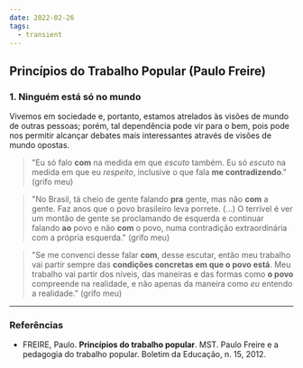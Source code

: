 ```yaml
---
date: 2022-02-26
tags:
  - transient
---
```

## Princípios do Trabalho Popular (Paulo Freire)
### 1. Ninguém está só no mundo
Vivemos em sociedade e, portanto, estamos atrelados às visões de mundo de outras pessoas; porém, tal dependência pode vir para o bem, pois pode nos permitir alcançar debates mais interessantes através de visões de mundo opostas. 
> "Eu só falo **com** na medida em que *escuto* também. 
> Eu só *escuto* na medida em que eu *respeito*, inclusive o que fala **me contradizendo**." (grifo meu)

> "No Brasil, tá cheio de gente falando **pra** gente, mas não **com** a gente. Faz anos que o povo brasileiro leva porrete. (...) O terrível é ver um montão de gente se proclamando de esquerda e continuar falando **ao** povo e não **com** o povo, numa contradição extraordinária com a própria esquerda." (grifo meu)

> "Se me convenci desse falar **com**, desse escutar, então meu trabalho vai partir sempre das **condições concretas em que o povo está**. Meu trabalho vai partir dos níveis, das maneiras e das formas como **o povo** compreende na realidade, e não apenas da maneira como *eu* entendo a realidade." (grifo meu)


---
### Referências
- FREIRE, Paulo. **Princípios do trabalho popular**. MST. Paulo Freire e a pedagogia do trabalho popular. Boletim da Educação, n. 15, 2012.